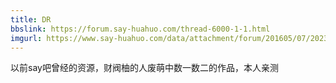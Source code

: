 ```yaml
---
title: DR
bbslink: https://forum.say-huahuo.com/thread-6000-1-1.html
imgurl: https://www.say-huahuo.com/data/attachment/forum/201605/07/202357h9zm289ldw7zruuw.jpg
---
```


以前say吧曾经的资源，财阀柚的人废萌中数一数二的作品，本人亲测<!--more-->
